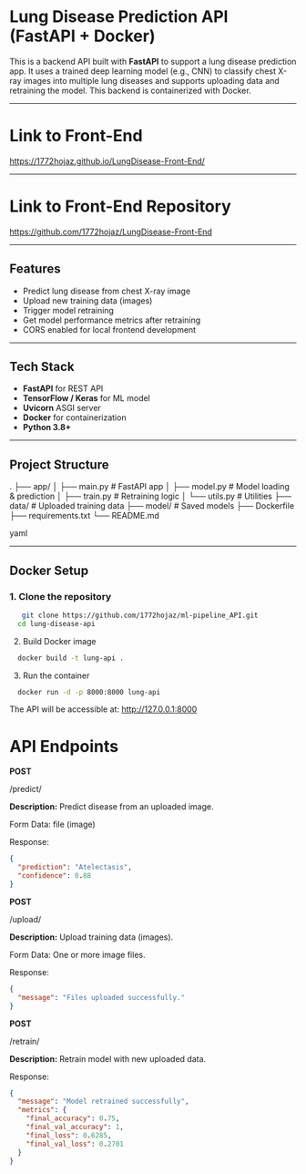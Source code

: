 #  Lung Disease Prediction API (FastAPI + Docker)

This is a backend API built with **FastAPI** to support a lung disease prediction app. It uses a trained deep learning model (e.g., CNN) to classify chest X-ray images into multiple lung diseases and supports uploading data and retraining the model. This backend is containerized with Docker.

---

# Link to Front-End
https://1772hojaz.github.io/LungDisease-Front-End/

---
# Link to Front-End Repository
https://github.com/1772hojaz/LungDisease-Front-End

---
## Features

-  Predict lung disease from chest X-ray image
-  Upload new training data (images)
-  Trigger model retraining
-  Get model performance metrics after retraining
-  CORS enabled for local frontend development

---

##  Tech Stack

- **FastAPI** for REST API
- **TensorFlow / Keras** for ML model
- **Uvicorn** ASGI server
- **Docker** for containerization
- **Python 3.8+**

---

##  Project Structure

. ├── app/ │ ├── main.py # FastAPI app │ ├── model.py # Model loading & prediction │ ├── train.py # Retraining logic │ └── utils.py # Utilities ├── data/ # Uploaded training data ├── model/ # Saved models ├── Dockerfile ├── requirements.txt └── README.md

yaml

---

##  Docker Setup

### 1. Clone the repository

```bash
   git clone https://github.com/1772hojaz/ml-pipeline_API.git
  cd lung-disease-api
  ```

2. Build Docker image
  ```bash
    docker build -t lung-api .
  ```
3. Run the container
  ```bash
    docker run -d -p 8000:8000 lung-api
```
The API will be accessible at: http://127.0.0.1:8000

# API Endpoints
**POST**

/predict/


**Description:** Predict disease from an uploaded image.

Form Data: file (image)

Response:

```json
{
  "prediction": "Atelectasis",
  "confidence": 0.88
}
```
**POST**

/upload/

**Description:** Upload training data (images).

Form Data: One or more image files.

Response:

```json
{
  "message": "Files uploaded successfully."
}
```
**POST**

/retrain/

**Description:** Retrain model with new uploaded data.

Response:

```json
{
  "message": "Model retrained successfully",
  "metrics": {
    "final_accuracy": 0.75,
    "final_val_accuracy": 1,
    "final_loss": 0.6285,
    "final_val_loss": 0.2701
  }
}

